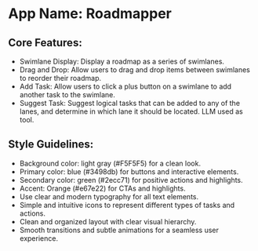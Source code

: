 # **App Name**: Roadmapper

## Core Features:

- Swimlane Display: Display a roadmap as a series of swimlanes.
- Drag and Drop: Allow users to drag and drop items between swimlanes to reorder their roadmap.
- Add Task: Allow users to click a plus button on a swimlane to add another task to the swimlane.
- Suggest Task: Suggest logical tasks that can be added to any of the lanes, and determine in which lane it should be located. LLM used as tool.

## Style Guidelines:

- Background color: light gray (#F5F5F5) for a clean look.
- Primary color: blue (#3498db) for buttons and interactive elements.
- Secondary color: green (#2ecc71) for positive actions and highlights.
- Accent: Orange (#e67e22) for CTAs and highlights.
- Use clear and modern typography for all text elements.
- Simple and intuitive icons to represent different types of tasks and actions.
- Clean and organized layout with clear visual hierarchy.
- Smooth transitions and subtle animations for a seamless user experience.
